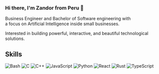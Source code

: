 ### Hi there, I'm Zandor from Peru 👋

Business Engineer and Bachelor of Software engineering with  
a focus on Artificial Intelligence inside small businesses.

Interested in building powerful, interactive, and beautiful technological
solutions.  

## Skills

![Bash](https://img.shields.io/badge/Bash-4EAA25?logo=gnubash&logoColor=white&style=for-the-badge)
![C](https://img.shields.io/badge/C-A8B9CC?logo=c&logoColor=white&style=for-the-badge)
![C++](https://img.shields.io/badge/C++-00599C?logo=cplusplus&logoColor=white&style=for-the-badge)
![JavaScript](https://img.shields.io/badge/JavaScript-F7DF1E?logo=javascript&logoColor=black&style=for-the-badge)
![Python](https://img.shields.io/badge/Python-3776AB?logo=python&logoColor=white&style=for-the-badge)
![React](https://img.shields.io/badge/React-61DAFB?logo=react&logoColor=black&style=for-the-badge)
![Rust](https://img.shields.io/badge/Rust-000000?logo=rust&logoColor=white&style=for-the-badge)
![TypeScript](https://img.shields.io/badge/TypeScript-3178C6?logo=typescript&logoColor=white&style=for-the-badge)

<!--
**ZandYand/ZandYand** is a ✨ _special_ ✨ repository because its `README.md` (this file) appears on your GitHub profile.

[![Github](https://img.shields.io/badge/-Github-000?style=flat&logo=Github&logoColor=white)](https://github.com/ZandYand)
[![Linkedin](https://img.shields.io/badge/-LinkedIn-blue?style=flat&logo=Linkedin&logoColor=white)](https://www.linkedin.com/in/yansanchez/)
[![Gmail](https://img.shields.io/badge/-Gmail-c14438?style=flat&logo=Gmail&logoColor=white)](mailto:zand.sa93@gmail.com)


&nbsp;
